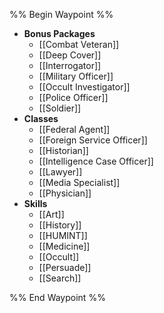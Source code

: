 %% Begin Waypoint %%
- **Bonus Packages**
	- [[Combat Veteran]]
	- [[Deep Cover]]
	- [[Interrogator]]
	- [[Military Officer]]
	- [[Occult Investigator]]
	- [[Police Officer]]
	- [[Soldier]]
- **Classes**
	- [[Federal Agent]]
	- [[Foreign Service Officer]]
	- [[Historian]]
	- [[Intelligence Case Officer]]
	- [[Lawyer]]
	- [[Media Specialist]]
	- [[Physician]]
- **Skills**
	- [[Art]]
	- [[History]]
	- [[HUMINT]]
	- [[Medicine]]
	- [[Occult]]
	- [[Persuade]]
	- [[Search]]

%% End Waypoint %%